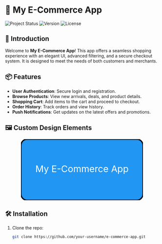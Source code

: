 # 📱 My E-Commerce App

![Project Status](https://img.shields.io/badge/Status-Active-brightgreen?style=for-the-badge)
![Version](https://img.shields.io/badge/Version-1.0.0-blue?style=for-the-badge)
![License](https://img.shields.io/badge/License-MIT-green?style=for-the-badge)

## 🚀 Introduction

Welcome to **My E-Commerce App**! This app offers a seamless shopping experience with an elegant UI, advanced filtering, and a secure checkout system. It is designed to meet the needs of both customers and merchants.

## 📦 Features

- **User Authentication**: Secure login and registration.
- **Browse Products**: View new arrivals, deals, and product details.
- **Shopping Cart**: Add items to the cart and proceed to checkout.
- **Order History**: Track orders and view history.
- **Push Notifications**: Get updates on the latest offers and promotions.

## 🖼️ Custom Design Elements

<p align="center">
  <svg width="400" height="200">
    <rect width="400" height="200" rx="20" ry="20" style="fill:rgb(33, 150, 243);stroke-width:4;stroke:black" />
    <text x="50%" y="50%" dominant-baseline="middle" text-anchor="middle" fill="white" font-size="30">My E-Commerce App</text>
  </svg>
</p>

## 🛠️ Installation

1. Clone the repo:
   ```bash
   git clone https://github.com/your-username/e-commerce-app.git
